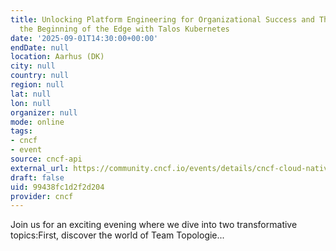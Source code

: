 ```yaml
---
title: Unlocking Platform Engineering for Organizational Success and The Journey to
  the Beginning of the Edge with Talos Kubernetes
date: '2025-09-01T14:30:00+00:00'
endDate: null
location: Aarhus (DK)
city: null
country: null
region: null
lat: null
lon: null
organizer: null
mode: online
tags:
- cncf
- event
source: cncf-api
external_url: https://community.cncf.io/events/details/cncf-cloud-native-aarhus-presents-unlocking-platform-engineering-for-organizational-success-and-the-journey-to-the-beginning-of-the-edge-with-talos-kubernetes/
draft: false
uid: 99438fc1d2f2d204
provider: cncf
---
```

Join us for an exciting evening where we dive into two transformative topics:First, discover the world of Team Topologie...
